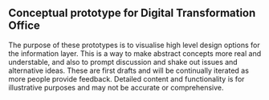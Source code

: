 <h2>Conceptual prototype for Digital Transformation Office</h2>
<p>The purpose of these prototypes is to visualise high level design options for the information layer. This is a way to make abstract concepts more real and understable, and also to prompt discussion and shake out issues and alternative ideas. These are first drafts and will be continually iterated as more people provide feedback. Detailed content and functionality is for illustrative purposes and may not be accurate or comprehensive.</p>

